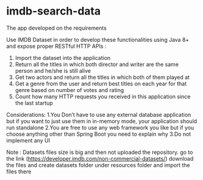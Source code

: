 # imdb-search-data

The app developed on the requirements

Use IMDB Dataset in order to develop these functionalities using Java 8+ and expose proper RESTful HTTP APIs : 

1. Import the dataset into the application
2. Return all the titles in which both director and writer are the same person and he/she is still alive
3. Get two actors and return all the titles in which both of them played at
4. Get a genre from the user and return best titles on each year for that genre based on number of votes and rating
5. Count how many HTTP requests you received in this application since the last startup 

Considerations:
  1.You Don’t have to use any external database application but if you want to just use them in in-memory mode, your application should run standalone
  2.You are free to use any web framework you like but if you choose anything other than Spring Boot you need to explain why
  3.Do not implement any UI

Note : Datasets files size is big and then not uploaded the repository. go to the link (https://developer.imdb.com/non-commercial-datasets/) download the files and create datasets folder 
      under resources folder and import the files there

